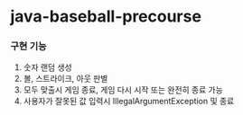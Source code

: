 # java-baseball-precourse
### 구현 기능
1. 숫자 랜덤 생성
2. 볼, 스트라이크, 아웃 판별
3. 모두 맞출시 게임 종료, 게임 다시 시작 또는 완전히 종료 가능
4. 사용자가 잘못된 값 입력시 IllegalArgumentException 및 종료
